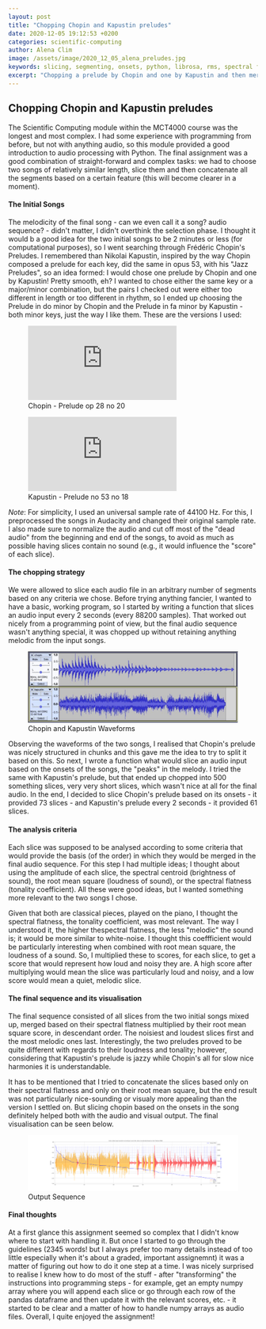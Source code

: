```yaml
---
layout: post
title: "Chopping Chopin and Kapustin preludes"
date: 2020-12-05 19:12:53 +0200
categories: scientific-computing
author: Alena Clim
image: /assets/image/2020_12_05_alena_preludes.jpg
keywords: slicing, segmenting, onsets, python, librosa, rms, spectral flatness
excerpt: "Chopping a prelude by Chopin and one by Kapustin and then merging the slices based on their loudness (RMS) and tonality (Spectral Flatness)."
---
```

## Chopping Chopin and Kapustin preludes

The Scientific Computing module within the MCT4000 course was the longest and most complex. I had some experience with programming from before, but not with anything audio, so this module provided a good introduction to audio processing with Python. The final assignment was a good combination of straight-forward and complex tasks: we had to choose two songs of relatively similar length, slice them and then concatenate all the segments based on a certain feature (this will become clearer in a moment). 

#### The Initial Songs

The melodicity of the final song - can we even call it a song? audio sequence? - didn't matter, I didn't overthink the selection phase. I thought it would b a good idea for the two initial songs to be 2 minutes or less (for computational purposes), so I went searching through Frédéric Chopin's Preludes. I remembered than Nikolai Kapustin, inspired by the way Chopin composed a prelude for each key, did the same in opus 53, with his "Jazz Preludes", so an idea formed: I would chose one prelude by Chopin and one by Kapustin! Pretty smooth, eh? I wanted to chose either the same key or a major/minor combination, but the pairs I checked out were either too different in length or too different in rhythm, so I ended up choosing the Prelude in do minor by Chopin and the Prelude in fa minor by Kapustin - both minor keys, just the way I like them. These are the versions I used:

<figure style="float: none">
    <iframe src="https://www.youtube.com/embed/XeX4X_1_lo0" frameborder="0" allowfullscreen></iframe>
    <figcaption>Chopin - Prelude op 28 no 20</figcaption>
</figure>

<figure style="float: none">
    <iframe src="https://www.youtube.com/embed/K2NIMXa30e8" frameborder="0" allowfullscreen></iframe>
    <figcaption>Kapustin - Prelude no 53 no 18</figcaption>
</figure>

_Note_: For simplicity, I used an universal sample rate of 44100 Hz. For this, I preprocessed the songs in Audacity and changed their original sample rate. I also made sure to normalize the audio and cut off most of the "dead audio" from the beginning and end of the songs, to avoid as much as possible having slices contain no sound (e.g., it would influence the "score" of each slice).

#### The chopping strategy

We were allowed to slice each audio file in an arbitrary number of segments based on any criteria we chose. Before trying anything fancier, I wanted to have a basic, working program, so I started by writing a function that slices an audio input every 2 seconds (every 88200 samples). That worked out nicely from a programming point of view, but the final audio sequence wasn't anything special, it was chopped up without retaining anything melodic from the input songs. 

<figure style="float: auto">
   <img src="/assets/image/2020_12_05_alena_chopin_kapustin_audacity.JPG" alt="The Waveforms" title="Waveforms" width="auto"/> <figcaption>Chopin and Kapustin Waveforms</figcaption>
</figure>

Observing the waveforms of the two songs, I realised that Chopin's prelude was nicely structured in chunks and this gave me the idea to try to split it based on this. So next, I wrote a function what would slice an audio input based on the onsets of the songs, the "peaks" in the melody. I tried the same with Kapustin's prelude, but that ended up chopped into 500 something slices, very very short slices, which wasn't nice at all for the final audio. In the end, I decided to slice Chopin's prelude based on its onsets - it provided 73 slices - and Kapustin's prelude every 2 seconds - it provided 61 slices. 

#### The analysis criteria

Each slice was supposed to be analysed according to some criteria that would provide the basis (of the order) in which they would be merged in the final audio sequence. For this step I had multiple ideas; I thought about using the amplitude of each slice, the spectral centroid (brightness of sound), the root mean square (loudness of sound), or the spectral flatness (tonality coefficient). All these were good ideas, but I wanted something more relevant to the two songs I chose. 

Given that both are classical pieces, played on the piano, I thought the spectral flatness, the tonality coefficient, was most relevant. The way I understood it, the higher thespectral flatness, the less "melodic" the sound is; it would be more similar to white-noise. I thought this coeffficient would be particularly interesting when combined with root mean square, the loudness of a sound. So, I multiplied these to scores, for each slice, to get a score that would represent how loud and noisy they are. A high score after multiplying would mean the slice was particularly loud and noisy, and a low score would mean a quiet, melodic slice.

#### The final sequence and its visualisation

The final sequence consisted of all slices from the two initial songs mixed up, merged based on their spectral flatness multiplied by their root mean square score, in descendant order. The noisiest and loudest slices first and the most melodic ones last. Interestingly, the two preludes proved to be quite different with regards to their loudness and tonality; however, considering that Kapustin's prelude is jazzy while Chopin's all for slow nice harmonies it is understandable. 

It has to be mentioned that I tried to concatenate the slices based only on their spectral flatness and only on their root mean square, but the end result was not particularly nice-sounding or visualy more appealing than the version I settled on. But slicing chopin based on the onsets in the song definitely helped both with the audio and visual output. The final visualisation can be seen below. 

<figure style="float: auto">
   <img src="/assets/image/2020_12_05_alena_output_sequence.png" alt="The Visualisation" title="Color-coded output waveform according to source file" width="auto"/> <figcaption>Output Sequence</figcaption>
</figure>

#### Final thoughts

At a first glance this assignment seemed so complex that I didn't know where to start with handling it. But once I started to go through the guidelines (2345 words! but I always prefer too many details instead of too little especially when it's about a graded, important assignemnt) it was a matter of figuring out how to do it one step at a time. I was nicely surprised to realise I knew how to do most of the stuff - after "transforming" the instructions into programming steps - for example, get an empty numpy array where you will append each slice or go through each row of the pandas dataframe and then update it with the relevant scores, etc. - it started to be clear and a matter of how to handle numpy arrays as audio files. Overall, I quite enjoyed the assignment!

